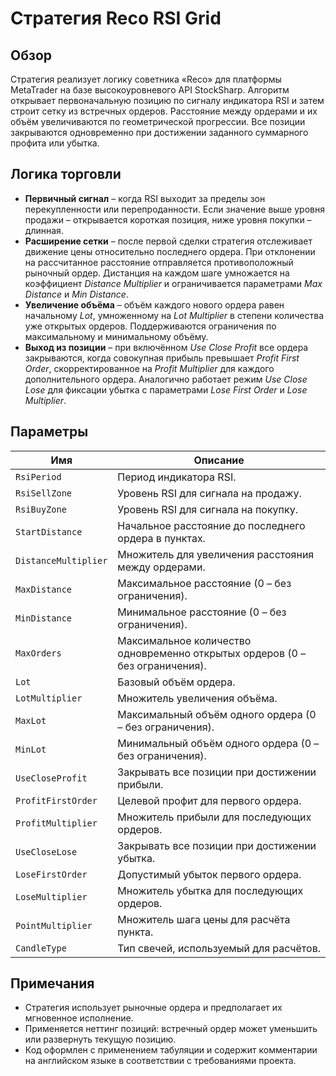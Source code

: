 # Стратегия Reco RSI Grid

## Обзор
Стратегия реализует логику советника «Reco» для платформы MetaTrader на базе высокоуровневого API StockSharp. Алгоритм открывает первоначальную позицию по сигналу индикатора RSI и затем строит сетку из встречных ордеров. Расстояние между ордерами и их объём увеличиваются по геометрической прогрессии. Все позиции закрываются одновременно при достижении заданного суммарного профита или убытка.

## Логика торговли
- **Первичный сигнал** – когда RSI выходит за пределы зон перекупленности или перепроданности. Если значение выше уровня продажи – открывается короткая позиция, ниже уровня покупки – длинная.
- **Расширение сетки** – после первой сделки стратегия отслеживает движение цены относительно последнего ордера. При отклонении на рассчитанное расстояние отправляется противоположный рыночный ордер. Дистанция на каждом шаге умножается на коэффициент *Distance Multiplier* и ограничивается параметрами *Max Distance* и *Min Distance*.
- **Увеличение объёма** – объём каждого нового ордера равен начальному *Lot*, умноженному на *Lot Multiplier* в степени количества уже открытых ордеров. Поддерживаются ограничения по максимальному и минимальному объёму.
- **Выход из позиции** – при включённом *Use Close Profit* все ордера закрываются, когда совокупная прибыль превышает *Profit First Order*, скорректированное на *Profit Multiplier* для каждого дополнительного ордера. Аналогично работает режим *Use Close Lose* для фиксации убытка с параметрами *Lose First Order* и *Lose Multiplier*.

## Параметры
| Имя | Описание |
|-----|----------|
| `RsiPeriod` | Период индикатора RSI. |
| `RsiSellZone` | Уровень RSI для сигнала на продажу. |
| `RsiBuyZone` | Уровень RSI для сигнала на покупку. |
| `StartDistance` | Начальное расстояние до последнего ордера в пунктах. |
| `DistanceMultiplier` | Множитель для увеличения расстояния между ордерами. |
| `MaxDistance` | Максимальное расстояние (0 – без ограничения). |
| `MinDistance` | Минимальное расстояние (0 – без ограничения). |
| `MaxOrders` | Максимальное количество одновременно открытых ордеров (0 – без ограничения). |
| `Lot` | Базовый объём ордера. |
| `LotMultiplier` | Множитель увеличения объёма. |
| `MaxLot` | Максимальный объём одного ордера (0 – без ограничения). |
| `MinLot` | Минимальный объём одного ордера (0 – без ограничения). |
| `UseCloseProfit` | Закрывать все позиции при достижении прибыли. |
| `ProfitFirstOrder` | Целевой профит для первого ордера. |
| `ProfitMultiplier` | Множитель прибыли для последующих ордеров. |
| `UseCloseLose` | Закрывать все позиции при достижении убытка. |
| `LoseFirstOrder` | Допустимый убыток первого ордера. |
| `LoseMultiplier` | Множитель убытка для последующих ордеров. |
| `PointMultiplier` | Множитель шага цены для расчёта пункта. |
| `CandleType` | Тип свечей, используемый для расчётов. |

## Примечания
- Стратегия использует рыночные ордера и предполагает их мгновенное исполнение.
- Применяется неттинг позиций: встречный ордер может уменьшить или развернуть текущую позицию.
- Код оформлен с применением табуляции и содержит комментарии на английском языке в соответствии с требованиями проекта.
